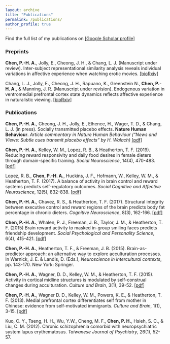```yaml
---
layout: archive
title: "Publications"
permalink: /publications/
author_profile: true
---
```


Find the full list of my publications on [[Google Scholar profile]](https://scholar.google.com/citations?user=wXNCX4EAAAAJ&hl=en)

### Preprints
**Chen, P.-H. A.**, Jolly, E., Cheong, J. H., & Chang, L. J. (Manuscript under review). Inter-subject representational similarity analysis reveals individual variations in affective experience when watching erotic movies. [[bioRxiv]](https://www.biorxiv.org/content/10.1101/726570v1)

Chang, L. J., Jolly, E., Cheong, J. H., Rapuano, K., Greenstein N., **Chen, P.-H. A.**, & Manning, J. R. (Manuscript under revision). Endogenous variation in ventromedial prefrontal cortex state dynamics reflects affective experience in naturalistic viewing. [[bioRxiv]](https://www.biorxiv.org/content/10.1101/487892v1)

### Publications
**Chen, P.-H. A.**, Cheong, J. H., Jolly, E., Elhence, H., Wager, T. D., & Chang, L. J. (in press). Socially transmitted placebo effects. **Nature Human Behaviour**. *Article commentary in Nature Human Behaviour (“News and Views: Subtle cues transmit placebo effects” by H. Walach)* [[pdf]](http://bit.ly/2Pppjg7)

**Chen, P.-H. A.**, Kelley, W. M., Lopez, R. B., & Heatherton, T. F. (2019). Reducing reward responsivity and daily food desires in female dieters through domain-specific training. *Social Neuroscience*, 14(4), 470-483. [[pdf]](https://www.ncbi.nlm.nih.gov/pubmed/29985099)

Lopez, R. B., **Chen, P.-H. A.**, Huckins, J. F., Hofmann, W., Kelley, W. M., & Heatherton, T. F. (2017). A balance of activity in brain control and reward systems predicts self-regulatory outcomes. *Social Cognitive and Affective Neuroscience*, 12(5), 832-838. [[pdf]](https://www.ncbi.nlm.nih.gov/pmc/articles/PMC5460048/)

**Chen, P.-H. A.**, Chavez, R. S., & Heatherton, T. F. (2017). Structural integrity between executive control and reward regions of the brain predicts body fat percentage in chronic dieters. *Cognitive Neuroscience*, 8(3), 162-166. [[pdf]](https://www.ncbi.nlm.nih.gov/pmc/articles/PMC5388584/)

**Chen, P.-H. A.**, Whalen, P. J., Freeman, J. B., Taylor, J. M., & Heatherton, T. F. (2015) Brain reward activity to masked in-group smiling faces predicts friendship development. *Social Psychological and Personality Science*, 6(4), 415-421. [[pdf]](https://www.ncbi.nlm.nih.gov/pmc/articles/PMC4501035/)

**Chen, P.-H. A.**, Heatherton, T. F., & Freeman, J. B. (2015). Brain-as-predictor approach: an alternative way to explore acculturation processes. In Warnick, J. E. & Landis, D. (Eds.), *Neuroscience in intercultural contexts*, pp. 143-170. New York: Springer.

**Chen, P.-H. A.**, Wagner, D. D., Kelley, W. M., & Heatherton, T. F. (2015). Activity in cortical midline structures is modulated by self-construal changes during acculturation. *Culture and Brain*, 3(1), 39-52. [[pdf]](https://www.ncbi.nlm.nih.gov/pmc/articles/PMC4520324/)

**Chen, P.-H. A.**, Wagner D. D., Kelley, W. M., Powers, K. E., & Heatherton, T. F. (2013). Medial prefrontal cortex differentiates self from mother in Chinese: evidence from self-motivated immigrants. *Culture and Brain*, 1(1), 3-15. [[pdf]](https://link.springer.com/content/pdf/10.1007%2Fs40167-013-0001-5.pdf)

Kuo, C. Y., Tseng, H. H., Wu, Y.W., Cheng, M. F., **Chen, P. H.**, Hsieh, S. C., & Liu, C. M. (2012). Chronic schizophrenia comorbid with neuropsychiatric system lupus erythematosus. *Taiwanese Journal of Psychiatry*, 26(1), 52-57.
